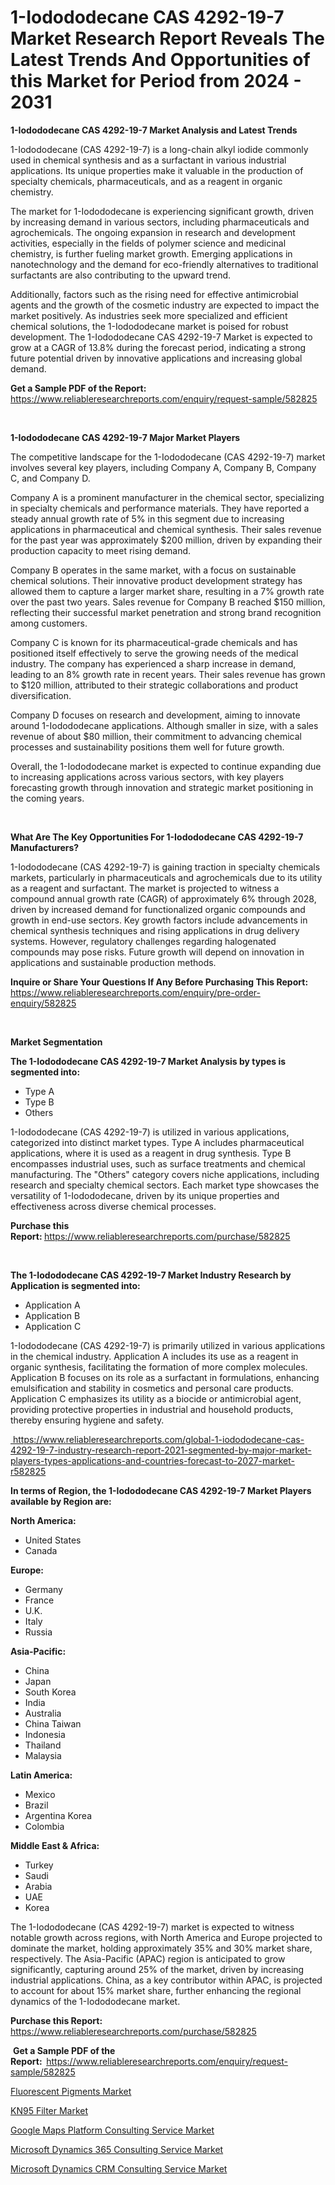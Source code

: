 <p><h1>1-Iodododecane CAS 4292-19-7 Market Research Report Reveals The Latest Trends And Opportunities of this Market for Period from 2024 - 2031</h1></p><p><strong>1-Iodododecane CAS 4292-19-7 Market Analysis and Latest Trends</strong></p>
<p><p>1-Iodododecane (CAS 4292-19-7) is a long-chain alkyl iodide commonly used in chemical synthesis and as a surfactant in various industrial applications. Its unique properties make it valuable in the production of specialty chemicals, pharmaceuticals, and as a reagent in organic chemistry.</p><p>The market for 1-Iodododecane is experiencing significant growth, driven by increasing demand in various sectors, including pharmaceuticals and agrochemicals. The ongoing expansion in research and development activities, especially in the fields of polymer science and medicinal chemistry, is further fueling market growth. Emerging applications in nanotechnology and the demand for eco-friendly alternatives to traditional surfactants are also contributing to the upward trend.</p><p>Additionally, factors such as the rising need for effective antimicrobial agents and the growth of the cosmetic industry are expected to impact the market positively. As industries seek more specialized and efficient chemical solutions, the 1-Iodododecane market is poised for robust development. The 1-Iodododecane CAS 4292-19-7 Market is expected to grow at a CAGR of 13.8% during the forecast period, indicating a strong future potential driven by innovative applications and increasing global demand.</p></p>
<p><strong>Get a Sample PDF of the Report:&nbsp;</strong> <a href="https://www.reliableresearchreports.com/enquiry/request-sample/582825?utm_campaign=121&utm_medium=2&utm_source=Github&utm_content=ia&utm_term=09122024&utm_id=1-iodododecane-cas-4292-19-7">https://www.reliableresearchreports.com/enquiry/request-sample/582825</a></p>
<p>&nbsp;</p>
<p><strong>1-Iodododecane CAS 4292-19-7 Major Market Players</strong></p>
<p><p>The competitive landscape for the 1-Iodododecane (CAS 4292-19-7) market involves several key players, including Company A, Company B, Company C, and Company D. </p><p>Company A is a prominent manufacturer in the chemical sector, specializing in specialty chemicals and performance materials. They have reported a steady annual growth rate of 5% in this segment due to increasing applications in pharmaceutical and chemical synthesis. Their sales revenue for the past year was approximately $200 million, driven by expanding their production capacity to meet rising demand.</p><p>Company B operates in the same market, with a focus on sustainable chemical solutions. Their innovative product development strategy has allowed them to capture a larger market share, resulting in a 7% growth rate over the past two years. Sales revenue for Company B reached $150 million, reflecting their successful market penetration and strong brand recognition among customers.</p><p>Company C is known for its pharmaceutical-grade chemicals and has positioned itself effectively to serve the growing needs of the medical industry. The company has experienced a sharp increase in demand, leading to an 8% growth rate in recent years. Their sales revenue has grown to $120 million, attributed to their strategic collaborations and product diversification.</p><p>Company D focuses on research and development, aiming to innovate around 1-Iodododecane applications. Although smaller in size, with a sales revenue of about $80 million, their commitment to advancing chemical processes and sustainability positions them well for future growth.</p><p>Overall, the 1-Iodododecane market is expected to continue expanding due to increasing applications across various sectors, with key players forecasting growth through innovation and strategic market positioning in the coming years.</p></p>
<p>&nbsp;</p>
<p><strong>What Are The Key Opportunities For 1-Iodododecane CAS 4292-19-7 Manufacturers?</strong></p>
<p><p>1-Iodododecane (CAS 4292-19-7) is gaining traction in specialty chemicals markets, particularly in pharmaceuticals and agrochemicals due to its utility as a reagent and surfactant. The market is projected to witness a compound annual growth rate (CAGR) of approximately 6% through 2028, driven by increased demand for functionalized organic compounds and growth in end-use sectors. Key growth factors include advancements in chemical synthesis techniques and rising applications in drug delivery systems. However, regulatory challenges regarding halogenated compounds may pose risks. Future growth will depend on innovation in applications and sustainable production methods.</p></p>
<p><strong>Inquire or Share Your Questions If Any Before Purchasing This Report:</strong> <a href="https://www.reliableresearchreports.com/enquiry/pre-order-enquiry/582825?utm_campaign=121&utm_medium=2&utm_source=Github&utm_content=ia&utm_term=09122024&utm_id=1-iodododecane-cas-4292-19-7">https://www.reliableresearchreports.com/enquiry/pre-order-enquiry/582825</a></p>
<p>&nbsp;</p>
<p><strong>Market Segmentation</strong></p>
<p><strong>The 1-Iodododecane CAS 4292-19-7 Market Analysis by types is segmented into:</strong></p>
<p><ul><li>Type A</li><li>Type B</li><li>Others</li></ul></p>
<p><p>1-Iodododecane (CAS 4292-19-7) is utilized in various applications, categorized into distinct market types. Type A includes pharmaceutical applications, where it is used as a reagent in drug synthesis. Type B encompasses industrial uses, such as surface treatments and chemical manufacturing. The "Others" category covers niche applications, including research and specialty chemical sectors. Each market type showcases the versatility of 1-Iodododecane, driven by its unique properties and effectiveness across diverse chemical processes.</p></p>
<p><strong>Purchase this Report:&nbsp;</strong><a href="https://www.reliableresearchreports.com/purchase/582825?utm_campaign=121&utm_medium=2&utm_source=Github&utm_content=ia&utm_term=09122024&utm_id=1-iodododecane-cas-4292-19-7">https://www.reliableresearchreports.com/purchase/582825</a></p>
<p>&nbsp;</p>
<p><strong>The 1-Iodododecane CAS 4292-19-7 Market Industry Research by Application is segmented into:</strong></p>
<p><ul><li>Application A</li><li>Application B</li><li>Application C</li></ul></p>
<p><p>1-Iodododecane (CAS 4292-19-7) is primarily utilized in various applications in the chemical industry. Application A includes its use as a reagent in organic synthesis, facilitating the formation of more complex molecules. Application B focuses on its role as a surfactant in formulations, enhancing emulsification and stability in cosmetics and personal care products. Application C emphasizes its utility as a biocide or antimicrobial agent, providing protective properties in industrial and household products, thereby ensuring hygiene and safety.</p></p>
<p><a href="https://www.reliableresearchreports.com/global-1-iodododecane-cas-4292-19-7-industry-research-report-2021-segmented-by-major-market-players-types-applications-and-countries-forecast-to-2027-market-r582825?utm_campaign=121&utm_medium=2&utm_source=Github&utm_content=ia&utm_term=09122024&utm_id=1-iodododecane-cas-4292-19-7">&nbsp;https://www.reliableresearchreports.com/global-1-iodododecane-cas-4292-19-7-industry-research-report-2021-segmented-by-major-market-players-types-applications-and-countries-forecast-to-2027-market-r582825</a></p>
<p><strong>In terms of Region, the 1-Iodododecane CAS 4292-19-7 Market Players available by Region are:</strong></p>
<p>
    <p> <strong> North America: </strong>
        <ul>
            <li>United States</li>
            <li>Canada</li>
        </ul>
        </p> 
    <p> <strong> Europe: </strong>
        <ul>
            <li>Germany</li>
            <li>France</li>
            <li>U.K.</li>
            <li>Italy</li>
            <li>Russia</li>
        </ul>
        </p> 
    <p> <strong> Asia-Pacific: </strong>
        <ul>
            <li>China</li>
            <li>Japan</li>
            <li>South Korea</li>
            <li>India</li>
            <li>Australia</li>
            <li>China Taiwan</li>
            <li>Indonesia</li>
            <li>Thailand</li>
            <li>Malaysia</li>
        </ul>
        </p> 
    <p> <strong> Latin America: </strong>
        <ul>
            <li>Mexico</li>
            <li>Brazil</li>
            <li>Argentina Korea</li>
            <li>Colombia</li>
        </ul>
        </p> 
    <p> <strong> Middle East & Africa: </strong>
        <ul>
            <li>Turkey</li>
            <li>Saudi</li>
            <li>Arabia</li>
            <li>UAE</li>
            <li>Korea</li>
        </ul>
    </p>
    </p>
<p><p>The 1-Iodododecane (CAS 4292-19-7) market is expected to witness notable growth across regions, with North America and Europe projected to dominate the market, holding approximately 35% and 30% market share, respectively. The Asia-Pacific (APAC) region is anticipated to grow significantly, capturing around 25% of the market, driven by increasing industrial applications. China, as a key contributor within APAC, is projected to account for about 15% market share, further enhancing the regional dynamics of the 1-Iodododecane market.</p></p>
<p><strong>Purchase this Report: </strong><a href="https://www.reliableresearchreports.com/purchase/582825?utm_campaign=121&utm_medium=2&utm_source=Github&utm_content=ia&utm_term=09122024&utm_id=1-iodododecane-cas-4292-19-7">https://www.reliableresearchreports.com/purchase/582825</a></p>
<p>&nbsp;<strong>Get a Sample PDF of the Report:&nbsp;&nbsp;</strong><a href="https://www.reliableresearchreports.com/enquiry/request-sample/582825?utm_campaign=121&utm_medium=2&utm_source=Github&utm_content=ia&utm_term=09122024&utm_id=1-iodododecane-cas-4292-19-7">https://www.reliableresearchreports.com/enquiry/request-sample/582825</a></p>
<p><strong></strong></p>
<p><p><a href="https://github.com/mauripalmi/Market-Research-Report-List-5/blob/main/fluorescent-pigments-market.md?utm_campaign=121&utm_medium=2&utm_source=Github&utm_content=ia&utm_term=09122024&utm_id=1-iodododecane-cas-4292-19-7">Fluorescent Pigments Market</a></p><p><a href="https://github.com/gulaimolin/Market-Research-Report-List-6/blob/main/kn95-filter-market.md?utm_campaign=121&utm_medium=2&utm_source=Github&utm_content=ia&utm_term=09122024&utm_id=1-iodododecane-cas-4292-19-7">KN95 Filter Market</a></p><p><a href="https://www.linkedin.com/pulse/futur-trend-quest-sl8ue?utm_campaign=121&utm_medium=2&utm_source=Github&utm_content=ia&utm_term=09122024&utm_id=1-iodododecane-cas-4292-19-7">Google Maps Platform Consulting Service Market</a></p><p><a href="https://www.linkedin.com/pulse/microsoft-dynamics-365-consulting-service-market-growth-xjbme?utm_campaign=121&utm_medium=2&utm_source=Github&utm_content=ia&utm_term=09122024&utm_id=1-iodododecane-cas-4292-19-7">Microsoft Dynamics 365 Consulting Service Market</a></p><p><a href="https://www.linkedin.com/pulse/microsoft-dynamics-crm-consulting-service-market-trends-35hie?utm_campaign=121&utm_medium=2&utm_source=Github&utm_content=ia&utm_term=09122024&utm_id=1-iodododecane-cas-4292-19-7">Microsoft Dynamics CRM Consulting Service Market</a></p></p>